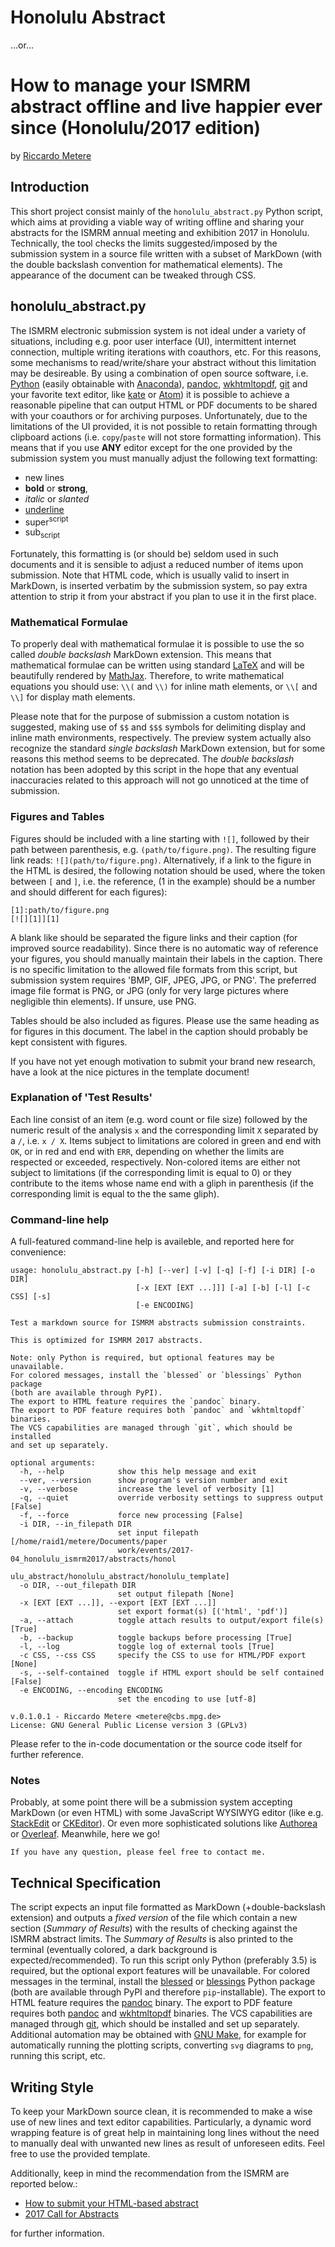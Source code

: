 Honolulu Abstract
=================

...or...

How to manage your ISMRM abstract offline and live happier ever since (Honolulu/2017 edition)
=============================================================================================

by [Riccardo Metere](mailto:metere@cbs.mpg.de)


## Introduction
This short project consist mainly of the `honolulu_abstract.py` Python script, which aims at providing a viable way of writing offline and sharing your abstracts for the ISMRM annual meeting and exhibition 2017 in Honolulu. Technically, the tool checks the limits suggested/imposed by the submission system in a source file written with a subset of MarkDown (with the double backslash convention for mathematical elements). The appearance of the document can be tweaked through CSS.


## honolulu_abstract.py
The ISMRM electronic submission system is not ideal under a variety of situations, including e.g. poor user interface (UI), intermittent internet connection, multiple writing iterations with coauthors, etc.
For this reasons, some mechanisms to read/write/share your abstract without this limitation may be desireable. By using a combination of open source software, i.e. [Python](https://www.python.org) (easily obtainable with [Anaconda](https://www.continuum.io/)), [pandoc](http://pandoc.org), [wkhtmltopdf](http://wkhtmltopdf.org), [git](https://git-scm.com) and your favorite text editor, like [kate](https://kate-editor.org) or [Atom](https://atom.io/)) it is possible to achieve a reasonable pipeline that can output HTML or PDF documents to be shared with your coauthors or for archiving purposes. Unfortunately, due to the limitations of the UI provided, it is not possible to retain formatting through clipboard actions (i.e. `copy`/`paste` will not store formatting information). This means that if you use **ANY** editor except for the one provided by the submission system you must manually adjust the following text formatting:

- new lines
- **bold** or __strong__,
- *italic* or _slanted_
- <u>underline</u>
- super<sup>script</sup>
- sub<sub>script</sub>

Fortunately, this formatting is (or should be) seldom used in such documents and it is sensible to adjust a reduced number of items upon submission. Note that HTML code, which is usually valid to insert in MarkDown, is inserted verbatim by the submission system, so pay extra attention to strip it from your abstract if you plan to use it in the first place.


### Mathematical Formulae

To properly deal with mathematical formulae it is possible to use the so called *double backslash* MarkDown extension. This means that mathematical formulae can be written using standard [LaTeX](https://www.latex-project.org/) and will be beautifully rendered by [MathJax](https://www.mathjax.org/). Therefore, to write mathematical equations you should use: `\\(` and `\\)` for inline math elements, or `\\[` and `\\]` for display math elements.

Please note that for the purpose of submission a custom notation is suggested, making use of `$$` and `$$$` symbols for delimiting display and inline math environments, respectively. The preview system actually also recognize the standard *single backslash* MarkDown extension, but for some reasons this method seems to be deprecated. The *double backslash* notation has been adopted by this script in the hope that any eventual inaccuracies related to this approach will not go unnoticed at the time of submission.


### Figures and Tables

Figures should be included with a line starting with `![]`, followed by their path between parenthesis, e.g. `(path/to/figure.png)`. The resulting figure link reads: `![](path/to/figure.png)`.
Alternatively, if a link to the figure in the HTML is desired, the following notation should be used, where the token between `[` and `]`, i.e. the reference, (1 in the example) should be a number and should different for each figures):

    [1]:path/to/figure.png
    [![][1]][1]


A blank like should be separated the figure links and their caption (for improved source readability).
Since there is no automatic way of reference your figures, you should manually maintain their labels in the caption.
There is no specific limitation to the allowed file formats from this script, but submission system requires 'BMP, GIF, JPEG, JPG, or PNG'. The preferred image file format is PNG, or JPG (only for very large pictures where negligible thin elements).
If unsure, use PNG.

Tables should be also included as figures. Please use the same heading as for figures in this document. The label in the caption should probably be kept consistent with figures.

If you have not yet enough motivation to submit your brand new research, have a look at the nice pictures in the template document!


### Explanation of 'Test Results'
Each line consist of an item (e.g. word count or file size) followed by the numeric result of the analysis `x` and the corresponding limit `X` separated by a `/`, i.e. `x / X`.
Items subject to limitations are colored in <span class="green">green</span> and end with `OK`, or in <span class="red">red</span> and end with `ERR`, depending on whether the limits are respected or exceeded, respectively. Non-colored items are either not subject to limitations (if the corresponding limit is equal to 0) or they contribute to the items whose name end with a gliph in parenthesis (if the corresponding limit is equal to the the same gliph).


### Command-line help

A full-featured command-line help is availeble, and reported here for convenience:

    usage: honolulu_abstract.py [-h] [--ver] [-v] [-q] [-f] [-i DIR] [-o DIR]
                                [-x [EXT [EXT ...]]] [-a] [-b] [-l] [-c CSS] [-s]
                                [-e ENCODING]
    
    Test a markdown source for ISMRM abstracts submission constraints.
    
    This is optimized for ISMRM 2017 abstracts.
    
    Note: only Python is required, but optional features may be unavailable.
    For colored messages, install the `blessed` or `blessings` Python package
    (both are available through PyPI).
    The export to HTML feature requires the `pandoc` binary.
    The export to PDF feature requires both `pandoc` and `wkhtmltopdf` binaries.
    The VCS capabilities are managed through `git`, which should be installed
    and set up separately.
    
    optional arguments:
      -h, --help            show this help message and exit
      --ver, --version      show program's version number and exit
      -v, --verbose         increase the level of verbosity [1]
      -q, --quiet           override verbosity settings to suppress output [False]
      -f, --force           force new processing [False]
      -i DIR, --in_filepath DIR
                            set input filepath [/home/raid1/metere/Documents/paper
                            work/events/2017-04_honolulu_ismrm2017/abstracts/honol
                            ulu_abstract/honolulu_abstract/honolulu_template]
      -o DIR, --out_filepath DIR
                            set output filepath [None]
      -x [EXT [EXT ...]], --export [EXT [EXT ...]]
                            set export format(s) [('html', 'pdf')]
      -a, --attach          toggle attach results to output/export file(s) [True]
      -b, --backup          toggle backups before processing [True]
      -l, --log             toggle log of external tools [True]
      -c CSS, --css CSS     specify the CSS to use for HTML/PDF export [None]
      -s, --self-contained  toggle if HTML export should be self contained [False]
      -e ENCODING, --encoding ENCODING
                            set the encoding to use [utf-8]
    
    v.0.1.0.1 - Riccardo Metere <metere@cbs.mpg.de>
    License: GNU General Public License version 3 (GPLv3)

Please refer to the in-code documentation or the source code itself for further reference.


### Notes

Probably, at some point there will be a submission system accepting MarkDown (or even HTML) with some JavaScript WYSIWYG editor (like e.g. [StackEdit](https://stackedit.io) or [CKEditor](http://ckeditor.com)). Or even more sophisticated solutions like [Authorea](http://www.authorea.com) or [Overleaf](http://www.overleaf.com). Meanwhile, here we go!

    If you have any question, please feel free to contact me.


## Technical Specification
The script expects an input file formatted as MarkDown (+double-backslash extension) and outputs a *fixed version* of the file which contain a new section (*Summary of Results*) with the results of checking against the ISMRM abstract limits.
The *Summary of Results* is also printed to the terminal (eventually colored, a dark background is expected/recommended).
To run this script only Python (preferably 3.5) is required, but the optional export  features will be unavailable.
For colored messages in the terminal, install the [blessed](https://pypi.python.org/pypi/blessed) or [blessings](https://pypi.python.org/pypi/blessings) Python package (both are available through PyPI and therefore `pip`-installable).
The export to HTML feature requires the [pandoc](http://pandoc.org/installing.html) binary.
The export to PDF feature requires both [pandoc](http://pandoc.org/installing.html) and [wkhtmltopdf](http://wkhtmltopdf.org/downloads.html) binaries.
The VCS capabilities are managed through [git](https://git-scm.com/downloads), which should be installed
and set up separately.
Additional automation may be obtained with [GNU Make](https://www.gnu.org/software/make/), for example for automatically running the plotting scripts, converting `svg` diagrams to `png`, running this script, etc.


## Writing Style
To keep your MarkDown source clean, it is recommended to make a wise use of new lines and text editor capabilities. Particularly, a dynamic word wrapping feature is of great help in maintaining long lines without the need to manually deal with unwanted new lines as result of unforeseen edits. Feel free to use the provided template.

Additionally, keep in mind the recommendation from the ISMRM are reported below.:

- [How to submit your HTML-based abstract](http://www.ismrm.org/2017-annual-meeting-exhibition/2017-call-for-abstracts/how-to-submit-your-html-based-abstract/)
- [2017 Call for Abstracts](http://www.ismrm.org/2017-annual-meeting-exhibition/2017-call-for-abstracts/)

for further information.

